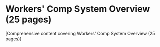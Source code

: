 # Workers' Comp System Overview (25 pages)

[Comprehensive content covering Workers' Comp System Overview (25 pages)]
